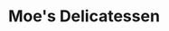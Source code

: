 ---
title: "Moe's Delicatessen"
url: /ciudad-autonoma-de-buenos-aires/moes-delicatessen/
shop: charcutería
---